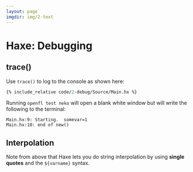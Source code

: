 ```yaml
---
layout: page
imgdir: img/2-text
---
```


# Haxe: Debugging

## trace()

Use `trace()` to log to the console as shown here:

```haxe
{% include_relative code/2-debug/Source/Main.hx %}
```

Running `openfl test neko` will open a blank white window but will write the following to the terminal:

```
Main.hx:9: Starting.  somevar=1
Main.hx:10: end of new()
```

## Interpolation

Note from above that Haxe lets you do string interpolation by using **single quotes** and the `${varname}` syntax.
